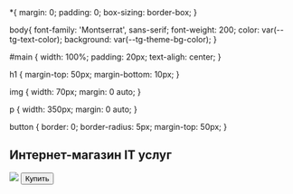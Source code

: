 <!DOCTYPE html>
<html lang="ru">
<head>
    <meta charset="UTF-8">
    <meta name="viewport"
    content="width=device-width, user-scalable=no, initial-scale=1.0, maximum-scale=1.0, minimum-scale=1.0">
    <meta http-equiv="X-UA-Compatible" content="ie=edge">
    <title>IT services</title>
    *{
    margin: 0;
    padding: 0;
    box-sizing: border-box;
    }

   body{
   font-family: 'Montserrat', sans-serif;
   font-weight: 200;
   color: var(--tg-text-color);
   background: var(--tg-theme-bg-color);
   }

   #main {
   width: 100%;
   padding: 20px;
   text-aligh: center;
   }

   h1 {
   margin-top: 50px;
   margin-bottom: 10px;
    }

   img {
   width: 70px;
   margin: 0 auto;
   }

   p {
    width: 350px;
    margin: 0 auto;
   }

   button {
    border: 0;
    border-radius: 5px;
    margin-top: 50px;
   }
</head>
<body>
    <div id="main">
        <h2>Интернет-магазин IT услуг</h2>
        <img src="https://img.freepik.com/free-psd/3d-nft-icon-developer-male-illustration_629802-6.jpg?size=338&ext=jpg&ga=GA1.1.1297763733.1728259200&semt=ais_hybrid">
        <button id="buy">Купить</button>
    </div>
    <script>src="https://telegram.org/js/telegram-web-app.js"</script>
</body>
</html>

